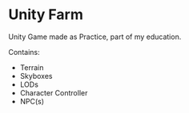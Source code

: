 # Unity Farm

Unity Game made as Practice, part of my education.

Contains:
- Terrain
- Skyboxes
- LODs
- Character Controller
- NPC(s)
